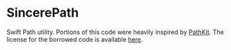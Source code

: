 # SincerePath

Swift Path utility. Portions of this code were heavily inspired by [PathKit](https://github.com/kylef/PathKit/blob/master/Sources/PathKit.swift). The license for the borrowed code is available [here](https://github.com/kylef/PathKit/blob/master/LICENSE).
 

